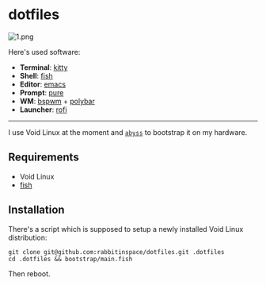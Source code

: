 <p align="center">
  
# dotfiles

![1.png](screenshots/1.png)

Here's used software:

- **Terminal**: [kitty](https://sw.kovidgoyal.net/kitty/)
- **Shell**: [fish](https://fishshell.com/)
- **Editor**: [emacs](https://github.com/hlissner/doom-emacs)
- **Prompt**: [pure](https://github.com/rafaelrinaldi/pure)
- **WM**: [bspwm](https://github.com/baskerville/bspwm) + [polybar](https://github.com/polybar/polybar)
- **Launcher**: [rofi](https://github.com/davatorium/rofi)

</p>

---

I use Void Linux at the moment and [`abyss`](https://github.com/rabbitinspace/abyss) to bootstrap it on my hardware.

## Requirements

- Void Linux
- [fish](https://fishshell.com/)

## Installation

There's a script which is supposed to setup a newly installed Void Linux distribution:

```fish
git clone git@github.com:rabbitinspace/dotfiles.git .dotfiles
cd .dotfiles && bootstrap/main.fish
```

Then reboot.
